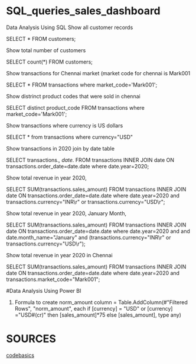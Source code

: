 # SQL_queries_sales_dashboard

Data Analysis Using SQL
Show all customer records

SELECT * FROM customers;

Show total number of customers

SELECT count(*) FROM customers;

Show transactions for Chennai market (market code for chennai is Mark001

SELECT * FROM transactions where market_code='Mark001';

Show distrinct product codes that were sold in chennai

SELECT distinct product_code FROM transactions where market_code='Mark001';

Show transactions where currency is US dollars

SELECT * from transactions where currency="USD"

Show transactions in 2020 join by date table

SELECT transactions.*, date.* FROM transactions INNER JOIN date ON transactions.order_date=date.date where date.year=2020;

Show total revenue in year 2020,

SELECT SUM(transactions.sales_amount) FROM transactions INNER JOIN date ON transactions.order_date=date.date where date.year=2020 and transactions.currency="INR\r" or transactions.currency="USD\r";

Show total revenue in year 2020, January Month,

SELECT SUM(transactions.sales_amount) FROM transactions INNER JOIN date ON transactions.order_date=date.date where date.year=2020 and and date.month_name="January" and (transactions.currency="INR\r" or transactions.currency="USD\r");

Show total revenue in year 2020 in Chennai

SELECT SUM(transactions.sales_amount) FROM transactions INNER JOIN date ON transactions.order_date=date.date where date.year=2020 and transactions.market_code="Mark001";

#Data Analysis Using Power BI
1. Formula to create norm_amount column
= Table.AddColumn(#"Filtered Rows", "norm_amount", each if [currency] = "USD" or [currency] ="USD#(cr)" then [sales_amount]*75 else [sales_amount], type any)

# SOURCES
[codebasics](https://github.com/codebasics/DataAnalysisProjects/tree/master/1_SalesInsights)
